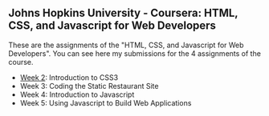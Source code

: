 ##  Johns Hopkins University - Coursera: HTML, CSS, and Javascript for Web Developers

These are the assignments of the "HTML, CSS, and Javascript for Web Developers". You can see here my submissions for the 4 assignments of the course.


* [Week 2]: Introduction to CSS3 
* Week 3: Coding the Static Restaurant Site
* Week 4: Introduction to Javascript
* Week 5: Using Javascript to Build Web Applications

[Week 2]:https://github.com/hugorochads8/coursera-webdev/tree/master/mod2_solution
